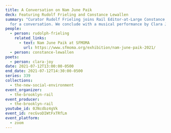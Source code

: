 ```yaml
---
title: A Conversation on Nam June Paik
deck: Featuring Rudolf Frieling and Constance Lewallen
summary: "Curator Rudolf Frieling joins Rail Editor-at-Large Constance Lewallen
  for a conversation. We conclude with a musical performance by Clara Joy. "
people:
  - person: rudolph-frieling
    related_links:
      - text: Nam June Paik at SFMOMA
        url: https://www.sfmoma.org/exhibition/nam-june-paik-2021/
  - person: constance-lewallen
poets:
  - person: clara-joy
date: 2021-07-12T13:00:00-0500
end_date: 2021-07-12T14:30:00-0500
series: 339
collections:
  - the-new-social-environment
event_organizer:
  - the-brooklyn-rail
event_producer:
  - the-brooklyn-rail
youtube_id: 0JNcdbz4gVk
event_id: recGvoDIWtFxTRfLm
event_platform:
  - zoom
---
```

